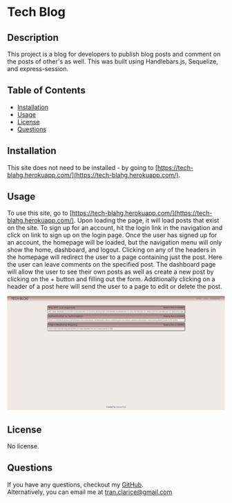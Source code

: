 # Tech Blog

## Description

This project is a blog for developers to publish blog posts and comment on the posts of other's as well. This was built using Handlebars.js, Sequelize, and express-session.

## Table of Contents

-   [Installation](#installation)
-   [Usage](#usage)
-   [License](#license)
-   [Questions](#questions)

## Installation

This site does not need to be installed - by going to [https://tech-blahg.herokuapp.com/](https://tech-blahg.herokuapp.com/).

## Usage

To use this site, go to [https://tech-blahg.herokuapp.com/](https://tech-blahg.herokuapp.com/). Upon loading the page, it will load posts that exist on the site. To sign up for an account, hit the login link in the navigation and click on link to sign up on the login page. Once the user has signed up for an account, the homepage will be loaded, but the navigation menu will only show the home, dashboard, and logout. Clicking on any of the headers in the homepage will redirect the user to a page containing just the post. Here the user can leave comments on the specified post. The dashboard page will allow the user to see their own posts as well as create a new post by clicking on the + button and filling out the form. Additionally clicking on a header of a post here will send the user to a page to edit or delete the post.

![usage image](https://github.com/claricetran/tech-blog/blob/main/public/images/techBlogUsage.gif?raw=true)

## License

No license.

## Questions

If you have any questions, checkout my [GitHub](https://github.com/claricetran). <br/>
Alternatively, you can email me at <tran.clarice@gmail.com>
